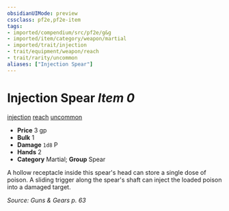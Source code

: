 ```yaml
---
obsidianUIMode: preview
cssclass: pf2e,pf2e-item
tags:
- imported/compendium/src/pf2e/g&g
- imported/item/category/weapon/martial
- imported/trait/injection
- trait/equipment/weapon/reach
- trait/rarity/uncommon
aliases: ["Injection Spear"]
---
```

# Injection Spear *Item 0*  
[injection](injection-g-g.md)  [reach](reach.md)  [uncommon](uncommon.md)  

- **Price** 3 gp
- **Bulk** 1
- **Damage** `1d8` P
- **Hands** 2
- **Category** Martial; **Group** Spear 

A hollow receptacle inside this spear's head can store a single dose of poison. A sliding trigger along the spear's shaft can inject the loaded poison into a damaged target.

*Source: Guns & Gears p. 63*